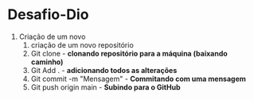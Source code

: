# Desafio-Dio

1. Criação de um novo 
   1. criação de um novo repositório
   2. Git clone - **clonando repositório para a máquina (baixando caminho)**
   3. Git Add . - **adicionando todos as alterações**
   4. Git commit -m "Mensagem" - **Commitando com uma mensagem**
   5. Git push origin main - **Subindo para o GitHub**